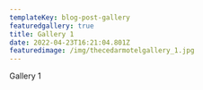 ```yaml
---
templateKey: blog-post-gallery
featuredgallery: true
title: Gallery 1
date: 2022-04-23T16:21:04.801Z
featuredimage: /img/thecedarmotelgallery_1.jpg
---
```

Gallery 1